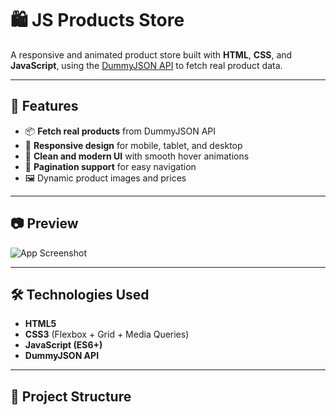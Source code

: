 # 🛍️ JS Products Store

A responsive and animated product store built with **HTML**, **CSS**, and **JavaScript**, using the [DummyJSON API](https://dummyjson.com/products) to fetch real product data.

---

## 🚀 Features
- 📦 **Fetch real products** from DummyJSON API  
- 📱 **Responsive design** for mobile, tablet, and desktop  
- 🎨 **Clean and modern UI** with smooth hover animations  
- 📄 **Pagination support** for easy navigation  
- 🖼️ Dynamic product images and prices  

---

## 📷 Preview
![App Screenshot](screenshot.png)

---

## 🛠️ Technologies Used
- **HTML5**
- **CSS3** (Flexbox + Grid + Media Queries)
- **JavaScript (ES6+)**
- **DummyJSON API**

---

## 📂 Project Structure
